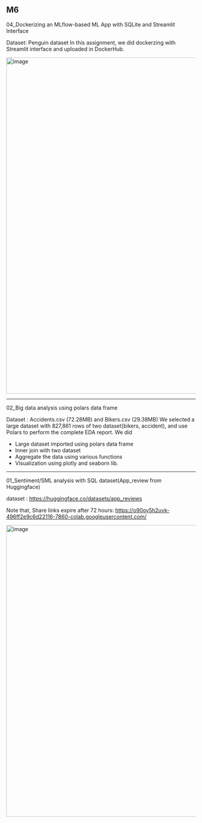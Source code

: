 
## M6

04_Dockerizing an MLflow-based ML App with SQLite and Streamlit Interface 

Dataset: Penguin dataset
In this assignment, we did dockerzing with Streamlit interface and uploaded in DockerHub. 

<img width="892" alt="image" src="https://user-images.githubusercontent.com/112074208/235611275-ee356edf-531c-4c2c-ad84-360b1970fec5.png">


---------------------------------------------------------------------------------------------------------------------------------


02_Big data analysis using polars data frame

Dataset : Accidents.csv (72.28MB) and Bikers.csv (29.38MB)
We selected a large dataset with 827,861 rows of two dataset(bikers, accident), and use Polars to perform the complete EDA report.
We did
- Large dataset imported using polars data frame
- Inner join with two dataset
- Aggregate the data using various functions
- Visualization using plotly and seaborn lib.

-----------------------------------------------------------------------------------------------------------------------------------

01_Sentiment/SML analysis with SQL dataset(App_review from Huggingface)

dataset : https://huggingface.co/datasets/app_reviews

Note that, Share links expire after 72 hours: https://o90oy5h2uvk-496ff2e9c6d22116-7860-colab.googleusercontent.com/

<img width="774" alt="image" src="https://user-images.githubusercontent.com/112074208/227468995-5d423c11-ab3c-48a0-86c9-35fc4fe5238f.png">

